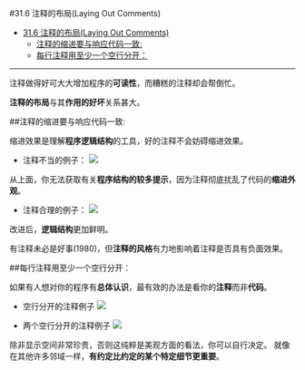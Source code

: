 #31.6 注释的布局(Laying Out Comments)


<!-- TOC -->

- [31.6 注释的布局(Laying Out Comments)](#316-注释的布局laying-out-comments)
    - [注释的缩进要与响应代码一致:](#注释的缩进要与响应代码一致)
    - [每行注释用至少一个空行分开：](#每行注释用至少一个空行分开)

<!-- /TOC -->

---


注释做得好可大大增加程序的**可读性**，而糟糕的注释却会帮倒忙。

**注释的布局**与其**作用的好坏**关系甚大。


##注释的缩进要与响应代码一致:

缩进效果是理解**程序逻辑结构**的工具，好的注释不会妨碍缩进效果。

- 注释不当的例子：
![](https://ws4.sinaimg.cn/large/006tKfTcgy1fhmcjclts0j30q80mcjyj.jpg)

从上面，你无法获取有关**程序结构的较多提示**，因为注释彻底扰乱了代码的**缩进外观**。

- 注释合理的例子：
![](https://ws3.sinaimg.cn/large/006tKfTcgy1fhmck75z6mj30pq0kgq9m.jpg)

改进后，**逻辑结构**更加鲜明。

有注释未必是好事(1980)，但**注释的风格**有力地影响着注释是否具有负面效果。


##每行注释用至少一个空行分开：

如果有人想对你的程序有**总体认识**，最有效的办法是看你的**注释**而非**代码**。

- 空行分开的注释例子
![](https://ws4.sinaimg.cn/large/006tKfTcgy1fhmcngpfnoj30i607oabe.jpg)

- 两个空行分开的注释例子
![](https://ws2.sinaimg.cn/large/006tKfTcgy1fhmco1kjz5j30hw09smyx.jpg)

除非显示空间非常珍贵，否则这纯粹是美观方面的看法，你可以自行决定。
就像在其他许多邻域一样，**有约定比约定的某个特定细节更重要**。






